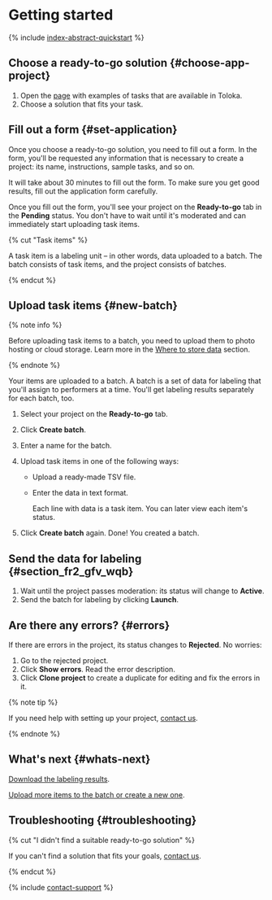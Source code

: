 # Getting started

{% include [index-abstract-quickstart](_includes/index/id-index/abstract-quickstart.md) %}

## Choose a ready-to-go solution {#choose-app-project}

1. Open the [page](https://toloka.yandex.com/requester/templates) with examples of tasks that are available in Toloka.
1. Choose a solution that fits your task.

## Fill out a form {#set-application}

Once you choose a ready-to-go solution, you need to fill out a form. In the form, you'll be requested any information that is necessary to create a project: its name, instructions, sample tasks, and so on.

It will take about 30 minutes to fill out the form. To make sure you get good results, fill out the application form carefully.

Once you fill out the form, you'll see your project on the **Ready-to-go** tab in the **Pending** status. You don't have to wait until it's moderated and can immediately start uploading task items.

{% cut "Task items" %}

A task item is a labeling unit – in other words, data uploaded to a batch. The batch consists of task items, and the project consists of batches.

{% endcut %}

## Upload task items {#new-batch}

{% note info %}

Before uploading task items to a batch, you need to upload them to photo hosting or cloud storage. Learn more in the [Where to store data](cloud-storage.md) section.

{% endnote %}

Your items are uploaded to a batch. A batch is a set of data for labeling that you'll assign to performers at a time. You'll get labeling results separately for each batch, too.

1. Select your project on the **Ready-to-go** tab.

1. Click **Create batch**.

1. Enter a name for the batch.

1. Upload task items in one of the following ways:

    - Upload a ready-made TSV file.

    - Enter the data in text format.

      Each line with data is a task item. You can later view each item's status.

1. Click **Create batch** again. Done! You created a batch.

## Send the data for labeling {#section_fr2_gfv_wqb}

1. Wait until the project passes moderation: its status will change to **Active**.
1. Send the batch for labeling by clicking **Launch**.

## Are there any errors? {#errors}

If there are errors in the project, its status changes to **Rejected**. No worries:

1. Go to the rejected project.
1. Click **Show errors**. Read the error description.
1. Click **Clone project** to create a duplicate for editing and fix the errors in it.

{% note tip %}

If you need help with setting up your project, [contact us](https://toloka.ai/docs/guide/troubleshooting/support.html#troubleshooting__new_1).

{% endnote %}

## What's next {#whats-next}

[Download the labeling results](download-results.md).

[Upload more items to the batch or create a new one](add-task.md#edit).

## Troubleshooting {#troubleshooting}

{% cut "I didn't find a suitable ready-to-go solution" %}

If you can't find a solution that fits your goals, [contact us](https://toloka.ai/docs/guide/troubleshooting/support.html#troubleshooting__new_1).

{% endcut %}

{% include [contact-support](_includes/contact-support.md) %}